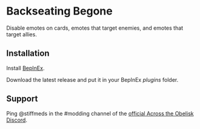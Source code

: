 # Backseating Begone

Disable emotes on cards, emotes that target enemies, and emotes that target allies.

## Installation

Install [BepInEx](https://across-the-obelisk.thunderstore.io/package/BepInEx/BepInExPack_AcrossTheObelisk/).

Download the latest release and put it in your BepInEx _plugins_ folder.

## Support

Ping @stiffmeds in the #modding channel of the [official Across the Obelisk Discord](https://discord.gg/across-the-obelisk-679706811108163701).